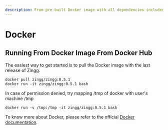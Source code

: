 ```yaml
---
description: From pre-built Docker image with all dependencies included
---
```


# Docker

## Running From Docker Image From Docker Hub

The easiest way to get started is to pull the Docker image with the last release of Zingg.

```
docker pull zingg/zingg:0.5.1
docker run -it zingg/zingg:0.5.1 bash
```
In case of permission denied, try mapping /tmp of docker with user's machine /tmp
```
docker run -v /tmp:/tmp -it zingg/zingg:0.5.1 bash
```

To know more about Docker, please refer to the official [Docker documentation](https://docs.docker.com/).

##
